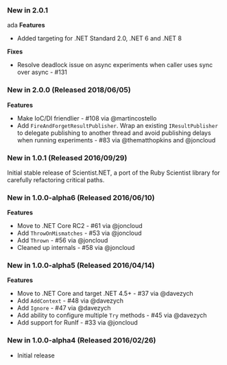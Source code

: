 ### New in 2.0.1
ada
**Features**

- Added targeting for .NET Standard 2.0, .NET 6 and .NET 8

**Fixes**

-  Resolve deadlock issue on async experiments when caller uses sync over async - #131  

### New in 2.0.0 (Released 2018/06/05)

**Features**

 - Make IoC/DI friendlier - #108 via @martincostello
 - Add `FireAndForgetResultPublisher`. Wrap an existing `IResultPublisher` to delegate publishing to another thread and avoid publishing delays when running experiments - #83 via @thematthopkins and @joncloud

### New in 1.0.1 (Released 2016/09/29)

Initial stable release of Scientist.NET, a port of the Ruby Scientist library for carefully refactoring critical paths.

### New in 1.0.0-alpha6 (Released 2016/06/10)

**Features**

 - Move to .NET Core RC2 - #61 via @joncloud
 - Add `ThrowOnMismatches` - #53 via @joncloud
 - Add `Thrown` - #56 via @joncloud
 - Cleaned up internals - #58 via @joncloud

### New in 1.0.0-alpha5 (Released 2016/04/14)

**Features**

 - Move to .NET Core and target .NET 4.5+ - #37 via @davezych
 - Add `AddContext` - #48 via @davezych
 - Add `Ignore` - #47 via @davezych
 - Add ability to configure multiple `Try` methods - #45 via @davezych
 - Add support for RunIf - #33 via @joncloud

### New in 1.0.0-alpha4 (Released 2016/02/26)
* Initial release
